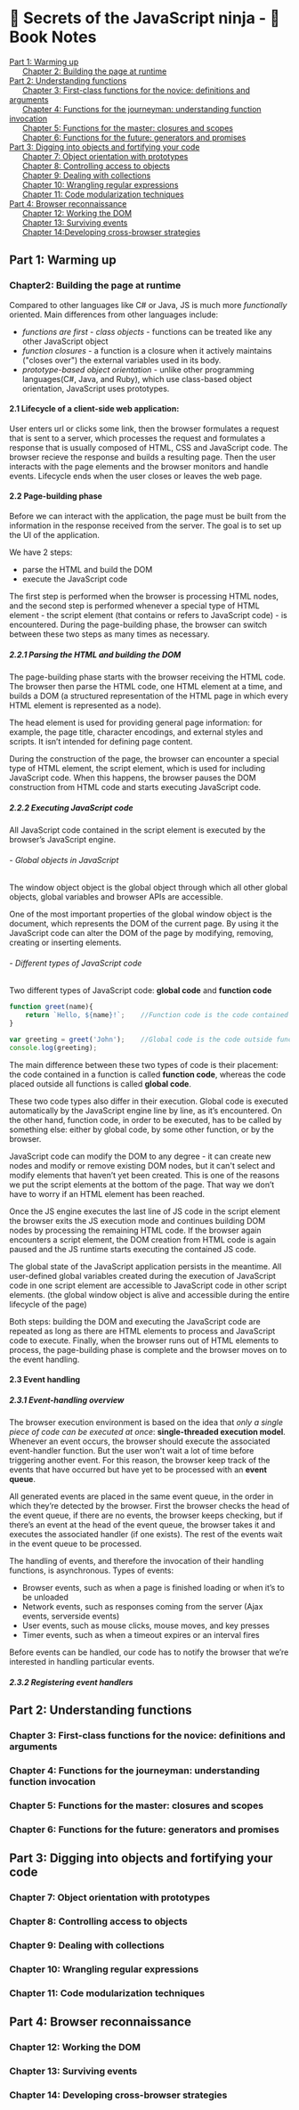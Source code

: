 # :muscle: Secrets of the JavaScript ninja - :closed_book: Book Notes
[Part 1: Warming up](https://github.com/lusavova/book-summary/blob/master/Secrets%20of%20the%20JavaScript%20Ninja/README.md#part-1-warming-up)<br>
&nbsp;&nbsp;&nbsp;&nbsp;&nbsp;&nbsp;[Chapter 2: Building the page at runtime](https://github.com/lusavova/book-summary/blob/master/Secrets%20of%20the%20JavaScript%20Ninja/README.md#chapter2-building-the-page-at-runtime)<br>
[Part 2: Understanding functions](https://github.com/lusavova/book-summary/blob/master/Secrets%20of%20the%20JavaScript%20Ninja/README.md#part-2-understanding-functions)<br>
&nbsp;&nbsp;&nbsp;&nbsp;&nbsp;&nbsp;[Chapter 3: First-class functions for the novice: definitions and arguments](https://github.com/lusavova/book-summary/blob/master/Secrets%20of%20the%20JavaScript%20Ninja/README.md#chapter-3-first-class-functions-for-the-novice-definitions-and-arguments)<br>
&nbsp;&nbsp;&nbsp;&nbsp;&nbsp;&nbsp;[Chapter 4: Functions for the journeyman: understanding function invocation](https://github.com/lusavova/book-summary/blob/master/Secrets%20of%20the%20JavaScript%20Ninja/README.md#chapter-4-functions-for-the-journeyman-understanding-function-invocation)<br>
&nbsp;&nbsp;&nbsp;&nbsp;&nbsp;&nbsp;[Chapter 5: Functions for the master: closures and scopes](https://github.com/lusavova/book-summary/blob/master/Secrets%20of%20the%20JavaScript%20Ninja/README.md#chapter-5-functions-for-the-master-closures-and-scopes)<br>
&nbsp;&nbsp;&nbsp;&nbsp;&nbsp;&nbsp;[Chapter 6: Functions for the future: generators and promises](https://github.com/lusavova/book-summary/blob/master/Secrets%20of%20the%20JavaScript%20Ninja/README.md#chapter-6-functions-for-the-future-generators-and-promises)<br>
[Part 3: Digging into objects and fortifying your code](https://github.com/lusavova/book-summary/blob/master/Secrets%20of%20the%20JavaScript%20Ninja/README.md#part-3-digging-into-objects-and-fortifying-your-code)<br>
&nbsp;&nbsp;&nbsp;&nbsp;&nbsp;&nbsp;[Chapter 7: Object orientation with prototypes](https://github.com/lusavova/book-summary/blob/master/Secrets%20of%20the%20JavaScript%20Ninja/README.md#chapter-7-object-orientation-with-prototypes)<br>
&nbsp;&nbsp;&nbsp;&nbsp;&nbsp;&nbsp;[Chapter 8: Controlling access to objects](https://github.com/lusavova/book-summary/blob/master/Secrets%20of%20the%20JavaScript%20Ninja/README.md#chapter-8-controlling-access-to-objects)<br>
&nbsp;&nbsp;&nbsp;&nbsp;&nbsp;&nbsp;[Chapter 9: Dealing with collections](https://github.com/lusavova/book-summary/blob/master/Secrets%20of%20the%20JavaScript%20Ninja/README.md#chapter-9-dealing-with-collections)<br>
&nbsp;&nbsp;&nbsp;&nbsp;&nbsp;&nbsp;[Chapter 10: Wrangling regular expressions](https://github.com/lusavova/book-summary/blob/master/Secrets%20of%20the%20JavaScript%20Ninja/README.md#chapter-10-wrangling-regular-expressions)<br>
&nbsp;&nbsp;&nbsp;&nbsp;&nbsp;&nbsp;[Chapter 11: Code modularization techniques](https://github.com/lusavova/book-summary/blob/master/Secrets%20of%20the%20JavaScript%20Ninja/README.md#chapter-11-code-modularization-techniques)<br>
[Part 4: Browser reconnaissance](https://github.com/lusavova/book-summary/blob/master/Secrets%20of%20the%20JavaScript%20Ninja/README.md#part-4-browser-reconnaissance)<br>
&nbsp;&nbsp;&nbsp;&nbsp;&nbsp;&nbsp;[Chapter 12: Working the DOM](https://github.com/lusavova/book-summary/blob/master/Secrets%20of%20the%20JavaScript%20Ninja/README.md#chapter-12-working-the-dom)<br>
&nbsp;&nbsp;&nbsp;&nbsp;&nbsp;&nbsp;[Chapter 13: Surviving events](https://github.com/lusavova/book-summary/blob/master/Secrets%20of%20the%20JavaScript%20Ninja/README.md#chapter-13-surviving-events)<br>
&nbsp;&nbsp;&nbsp;&nbsp;&nbsp;&nbsp;[Chapter 14:Developing cross-browser strategies](https://github.com/lusavova/book-summary/blob/master/Secrets%20of%20the%20JavaScript%20Ninja/README.md#chapter-14-developing-cross-browser-strategies)<br>
## Part 1: Warming up
### Chapter2: Building the page at runtime

Compared to other languages like C# or Java, JS is much more *functionally* oriented.
Main differences from other languages include:
- *functions are first - class objects* - functions can be treated like any other JavaScript object
- *function closures* - a function is a closure when it actively maintains ("closes over") the external variables used in its body.
- *prototype-based object orientation* - unlike other programming languages(C#, Java, and Ruby), which use class-based object orientation, JavaScript uses prototypes.

#### 2.1 Lifecycle of a client-side web application:
User enters url or clicks some link, then the browser formulates a request that is sent to a server, which processes the request and formulates a response that is usually composed of HTML, CSS and JavaScript code. The browser recieve the response and builds a resulting page. Then the user interacts with the page elements and the browser monitors and handle events. Lifecycle ends when the user closes or leaves the web page.

#### 2.2 Page-building phase
Before we can interact with the application, the page must be built from the information in the response received from the server. The goal is to set up the UI of the application.

We have 2 steps:
 - parse the HTML and build the DOM
 - execute the JavaScript code
 
The first step is performed when the browser is processing HTML nodes, and the second step is performed whenever a special type of HTML element - the script element (that contains or refers to JavaScript code) - is encountered. During the page-building phase, the browser can switch between these two steps as many times as necessary.

##### 2.2.1 Parsing the HTML and building the DOM
The page-building phase starts with the browser receiving the HTML code. The browser then parse the HTML code, one HTML element at a time, and builds a DOM (a structured representation of the HTML page in which every HTML element is represented as a node).

The head element is used for providing general page information: for example, the page title, character encodings, and external styles and scripts. It isn’t intended for defining page content.

During the construction of the page, the browser can encounter a special type of HTML element, the script element, which is used for including JavaScript code. When this happens, the browser pauses the DOM construction from HTML code and starts executing JavaScript code.

##### 2.2.2 Executing JavaScript code

All JavaScript code contained in the script element is executed by the browser’s JavaScript engine.

###### - Global objects in JavaScript
The window object object is the global object through which all other global objects, global variables and browser APIs are accessible.

One of the most important properties of the global window object is the document, which represents the DOM of the current page. By using it the JavaScript code can alter the DOM of the page by modifying, removing, creating or inserting elements.

###### - Different types of JavaScript code
Two different types of JavaScript code: **global code** and **function code**

``` javascript
function greet(name){
    return `Hello, ${name}!`;    //Function code is the code contained in a function.
}

var greeting = greet('John');    //Global code is the code outside functions.
console.log(greeting);
```
The main difference between these two types of code is their placement: the code contained in a function is called **function code**, whereas the code placed outside all functions is called **global code**.

These two code types also differ in their execution. Global code is executed automatically by the JavaScript engine line by line, as
it’s encountered. On the other hand, function code, in order to be executed, has to be called by something else: either by global code, by some other function, or by the browser.

JavaScript code can modify the DOM to any degree - it can create new nodes and modify or remove existing DOM nodes, but it can't select and modify elements that haven’t yet been created. This is one of the reasons we put the script elements at the bottom of the page. That way we don’t have to worry if an HTML element has been reached.

Once the JS engine executes the last line of JS code in the script element the browser exits the JS execution mode and continues building DOM nodes by processing the remaining HTML code. If the browser again encounters a script element, the DOM creation from HTML code is again paused and the JS runtime starts executing the contained JS code. 

The global state of the JavaScript application persists in the meantime. All user-defined global variables created during the execution of JavaScript code in one script element are accessible to JavaScript code in other script elements.
(the global window object is alive and accessible during the entire lifecycle of the page)

Both steps: building the DOM and executing the JavaScript code are repeated as long as there are HTML elements to process and JavaScript code to execute. Finally, when the browser runs out of HTML elements to process, the page-building phase is complete and the browser moves on to the event handling.

#### 2.3 Event handling

##### 2.3.1 Event-handling overview
The browser execution environment is based on the idea that *only a single piece of code can be executed at once*: **single-threaded execution model**. Whenever an event occurs, the browser should execute the associated event-handler function. But the user won't wait a lot of time before triggering another event. For this reason, the browser keep track of the events that have occurred but have yet to be processed with an **event queue**.

All generated events are placed in the same event queue, in the order in which they’re detected by the browser. 
First the browser checks the head of the event queue, if there are no events, the browser keeps checking, but if there’s an event at the head of the event queue, the browser takes it and executes the associated handler (if one exists).
The rest of the events wait in the event queue to be processed.

The handling of events, and therefore the invocation of their handling functions, is asynchronous.
Types of events:
- Browser events, such as when a page is finished loading or when it’s to be unloaded
- Network events, such as responses coming from the server (Ajax events, serverside events)
- User events, such as mouse clicks, mouse moves, and key presses
- Timer events, such as when a timeout expires or an interval fires

Before events can be handled, our code has to notify the browser that we’re interested in handling particular events. 

##### 2.3.2 Registering event handlers

## Part 2: Understanding functions
### Chapter 3: First-class functions for the novice: definitions and arguments
### Chapter 4: Functions for the journeyman: understanding function invocation
### Chapter 5: Functions for the master: closures and scopes
### Chapter 6: Functions for the future: generators and promises

## Part 3: Digging into objects and fortifying your code
### Chapter 7: Object orientation with prototypes
### Chapter 8: Controlling access to objects
### Chapter 9: Dealing with collections
### Chapter 10: Wrangling regular expressions
### Chapter 11: Code modularization techniques

## Part 4: Browser reconnaissance
### Chapter 12: Working the DOM
### Chapter 13: Surviving events
### Chapter 14: Developing cross-browser strategies
